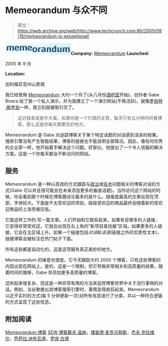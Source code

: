 # Memeorandum 与众不同 

> 原文：<https://web.archive.org/web/http://www.techcrunch.com:80/2005/09/18/memeorandum-is-exceptional/>

![Memeorandum](img/0e8b61b029ee0ee5d829420c837a9fa8.png)**Company:** [Memeorandum](https://web.archive.org/web/20221128060514/http://tech.memeorandum.com/) **Launched:**

2005 年 9 月

**Location:**

加利福尼亚州山景城

我已经使用 [Memeorandum](https://web.archive.org/web/20221128060514/http://tech.memeorandum.com/) 大约一个月了(从八月份[酒吧营](https://web.archive.org/web/20221128060514/http://www.beta.techcrunch.com/2005/08/19/event-bar-camp-day-1/)开始)。创作者 Gabe Rivera 给了我一个私人演示，并为我建立了一个演示网站(不再活跃)。就像[罗伯特·斯考伯](https://web.archive.org/web/20221128060514/http://radio.weblogs.com/0001011/2005/09/12.html#a11129)一样，我立刻就被吸引住了。

> 这对我来说是件大事。如果你是一个忙碌的主管，每天只有五分钟时间看博客，那么这是你每天都要去的地方。

Memeorandum 是 Gabe 对追踪博客关于某个特定话题的对话感到沮丧的结果。搜索引擎没有产生智能结果，博客的链接也不能说明全部情况。因此，像任何优秀的企业家一样，他开始着手解决这个问题。好家伙，他提出了一个令人信服的解决方案。这是一个你每天都会不断访问的网站。

## 服务

Memeorandum 是一种以高效的方式跟踪与[政治](https://web.archive.org/web/20221128060514/http://www.memeorandum.com/)或[技术](https://web.archive.org/web/20221128060514/http://tech.memeorandum.com/)问题相关的博客对话的方式(Gabe 可以并且很可能会在未来添加更多的垂直话题)。当你访问这个网站的时候，你会看到那个时候在博客圈谈论最多的是什么。链接度最高的文章出现在顶部，字体较大。下面是不太受欢迎的项目。超级受欢迎的商品最终会随着新的受欢迎商品的上涨而被压低。

它是这样工作的:写一篇文章。人们开始和它联系起来。如果有足够多的人链接，它变得非常受欢迎，它就会出现在右上角的“新项目查找器”区域。如果更多的人链接，它会在主区域上升。如果一个链接包括*对话*和*话语*(链接之外的实质性文本)，链接博客会被标注在热门帖子下面。

所有这些都是自动化的，这是这项服务真正美妙的地方。

Memeorandum 的噪音也很低。它今天跟踪大约 2000 个博客，只有这些博客的内容出现在网站上。是的，这是一个限制，但它导致非常相关和高质量的结果。随着时间的推移，Gabe 将添加更多高质量的博客。

这听起来很复杂，但这是一种非常有用的方法来监控博客世界中关于流行事物的对话。例如，当谷歌推出其博客搜索引擎时，事情变得疯狂起来。Memeorandum 以近乎实时的方式(每 5 分钟更新一次)对所有信息进行了分类，并以一种符合逻辑的方式呈现了这些信息。

## 附加阅读

[Memeorandum 博客](https://web.archive.org/web/20221128060514/http://blog.memeorandum.com/) [SEW 博客](https://web.archive.org/web/20221128060514/http://blog.searchenginewatch.com/blog/050913-084749)[戴夫·温纳](https://web.archive.org/web/20221128060514/http://archive.scripting.com/2005/09/13#When:7:13:03AM)，[理查德·麦克马努斯](https://web.archive.org/web/20221128060514/http://www.readwriteweb.com/archives/002824.php)，[杰夫·克拉维尔](https://web.archive.org/web/20221128060514/http://blog.softtechvc.com/2005/09/memeorandum_20_.html)，[芭芭拉·迪布瓦德](https://web.archive.org/web/20221128060514/http://www.downloadsquad.com/2005/09/15/memeorandum-aggregates-the-hottest-tech-and-politics-stories-in/)，[罗宾·古德](https://web.archive.org/web/20221128060514/http://www.masternewmedia.org/technology_news/tech_news_sources/technology_news_radar_tech_memeorandum_20050918.htm)
